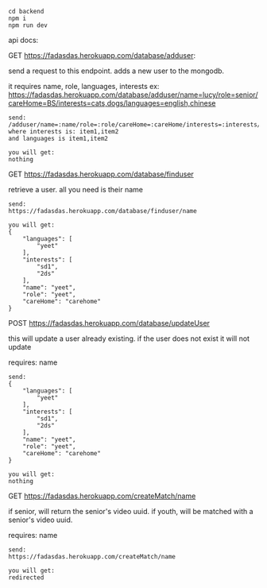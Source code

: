 ```
cd backend
npm i
npm run dev
```

api docs:


GET https://fadasdas.herokuapp.com/database/adduser:

send a request to this endpoint. adds a new user to the mongodb. 

it requires name, role, languages, interests
ex: https://fadasdas.herokuapp.com/database/adduser/name=lucy/role=senior/careHome=BS/interests=cats,dogs/languages=english,chinese
```
send:
/adduser/name=:name/role=:role/careHome=:careHome/interests=:interests/languages=:languages
where interests is: item1,item2
and languages is item1,item2

you will get:
nothing
```

GET https://fadasdas.herokuapp.com/database/finduser

retrieve a user. all you need is their name
```
send:
https://fadasdas.herokuapp.com/database/finduser/name

you will get:
{
    "languages": [
        "yeet"
    ],
    "interests": [
        "sd1",
        "2ds"
    ],
    "name": "yeet",
    "role": "yeet",
    "careHome": "carehome"
}
```

POST https://fadasdas.herokuapp.com/database/updateUser

this will update a user already existing. if the user does not exist it will not update 

requires: name
```
send:
{
    "languages": [
        "yeet"
    ],
    "interests": [
        "sd1",
        "2ds"
    ],
    "name": "yeet",
    "role": "yeet",
    "careHome": "carehome"
}

you will get:
nothing
```

GET https://fadasdas.herokuapp.com/createMatch/name

if senior, will return the senior's video uuid. if youth, will be matched with a senior's video uuid.

requires: name
```
send:
https://fadasdas.herokuapp.com/createMatch/name

you will get:
redirected
```
